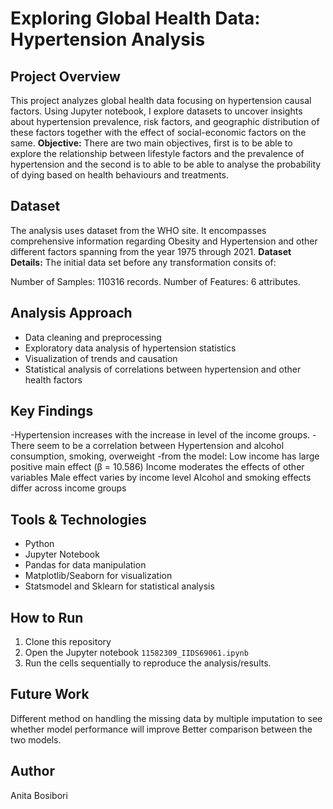 # Exploring Global Health Data: Hypertension Analysis

## Project Overview
This project analyzes global health data focusing on hypertension causal factors. Using Jupyter notebook, I explore datasets to uncover insights about 
hypertension prevalence, risk factors, and geographic distribution of these factors together with the effect of social-economic factors on the same.
**Objective:** There are two main objectives, first is to be able to explore the relationship between lifestyle factors and the prevalence of hypertension 
and the second is to able to be able to analyse the probability of dying based on health behaviours and treatments.

## Dataset
The analysis uses  dataset  from the WHO site. It encompasses comprehensive information regarding Obesity and Hypertension and other different
factors spanning from the year 1975 through 2021.
**Dataset Details:** The initial data set before any transformation consits of:

Number of Samples: 110316 records.
Number of Features: 6 attributes.

## Analysis Approach
- Data cleaning and preprocessing
- Exploratory data analysis of hypertension statistics
- Visualization of trends and causation
- Statistical analysis of correlations between hypertension and other health factors

## Key Findings
-Hypertension increases with the increase in level of the income groups.
-There seem to be a correlation between Hypertension and alcohol consumption, smoking, overweight 
-from the model: 
    Low income has large positive main effect (β = 10.586)
    Income moderates the effects of other variables
    Male effect varies by income level
    Alcohol and smoking effects differ across income groups


## Tools & Technologies
- Python
- Jupyter Notebook
- Pandas for data manipulation
- Matplotlib/Seaborn for visualization
- Statsmodel and Sklearn for statistical analysis

## How to Run
1. Clone this repository
2. Open the Jupyter notebook `11582309_IIDS69061.ipynb`
3. Run the cells sequentially to reproduce the analysis/results.
   

## Future Work
Different method on handling the missing data by multiple imputation to see whether model performance will improve
Better comparison between the two models. 

## Author
Anita Bosibori

